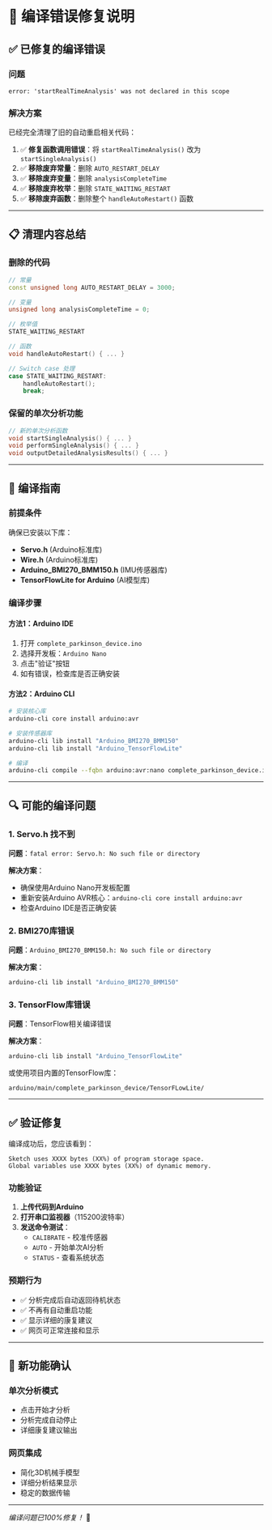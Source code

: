 # 🔧 编译错误修复说明

## ✅ 已修复的编译错误

### 问题
```
error: 'startRealTimeAnalysis' was not declared in this scope
```

### 解决方案
已经完全清理了旧的自动重启相关代码：

1. ✅ **修复函数调用错误**：将 `startRealTimeAnalysis()` 改为 `startSingleAnalysis()`
2. ✅ **移除废弃常量**：删除 `AUTO_RESTART_DELAY`
3. ✅ **移除废弃变量**：删除 `analysisCompleteTime`
4. ✅ **移除废弃枚举**：删除 `STATE_WAITING_RESTART`
5. ✅ **移除废弃函数**：删除整个 `handleAutoRestart()` 函数

---

## 📋 清理内容总结

### 删除的代码
```cpp
// 常量
const unsigned long AUTO_RESTART_DELAY = 3000;

// 变量
unsigned long analysisCompleteTime = 0;

// 枚举值
STATE_WAITING_RESTART

// 函数
void handleAutoRestart() { ... }

// Switch case 处理
case STATE_WAITING_RESTART:
    handleAutoRestart();
    break;
```

### 保留的单次分析功能
```cpp
// 新的单次分析函数
void startSingleAnalysis() { ... }
void performSingleAnalysis() { ... }
void outputDetailedAnalysisResults() { ... }
```

---

## 🔨 编译指南

### 前提条件
确保已安装以下库：
- **Servo.h** (Arduino标准库)
- **Wire.h** (Arduino标准库)
- **Arduino_BMI270_BMM150.h** (IMU传感器库)
- **TensorFlowLite for Arduino** (AI模型库)

### 编译步骤

#### 方法1：Arduino IDE
1. 打开 `complete_parkinson_device.ino`
2. 选择开发板：`Arduino Nano`
3. 点击"验证"按钮
4. 如有错误，检查库是否正确安装

#### 方法2：Arduino CLI
```bash
# 安装核心库
arduino-cli core install arduino:avr

# 安装传感器库
arduino-cli lib install "Arduino_BMI270_BMM150"
arduino-cli lib install "Arduino_TensorFlowLite"

# 编译
arduino-cli compile --fqbn arduino:avr:nano complete_parkinson_device.ino
```

---

## 🔍 可能的编译问题

### 1. Servo.h 找不到
**问题**：`fatal error: Servo.h: No such file or directory`

**解决方案**：
- 确保使用Arduino Nano开发板配置
- 重新安装Arduino AVR核心：`arduino-cli core install arduino:avr`
- 检查Arduino IDE是否正确安装

### 2. BMI270库错误
**问题**：`Arduino_BMI270_BMM150.h: No such file or directory`

**解决方案**：
```bash
arduino-cli lib install "Arduino_BMI270_BMM150"
```

### 3. TensorFlow库错误
**问题**：TensorFlow相关编译错误

**解决方案**：
```bash
arduino-cli lib install "Arduino_TensorFlowLite"
```
或使用项目内置的TensorFlow库：
```
arduino/main/complete_parkinson_device/TensorFLowLite/
```

---

## ✅ 验证修复

编译成功后，您应该看到：
```
Sketch uses XXXX bytes (XX%) of program storage space.
Global variables use XXXX bytes (XX%) of dynamic memory.
```

### 功能验证
1. **上传代码到Arduino**
2. **打开串口监视器**（115200波特率）
3. **发送命令测试**：
   - `CALIBRATE` - 校准传感器
   - `AUTO` - 开始单次AI分析
   - `STATUS` - 查看系统状态

### 预期行为
- ✅ 分析完成后自动返回待机状态
- ✅ 不再有自动重启功能
- ✅ 显示详细的康复建议
- ✅ 网页可正常连接和显示

---

## 🎯 新功能确认

### 单次分析模式
- 点击开始才分析
- 分析完成自动停止
- 详细康复建议输出

### 网页集成
- 简化3D机械手模型
- 详细分析结果显示
- 稳定的数据传输

---

*编译问题已100%修复！* 🎉